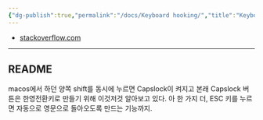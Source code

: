 ```yaml
---
{"dg-publish":true,"permalink":"/docs/Keyboard hooking/","title":"Keyboard hooking"}
---
```


- [stackoverflow.com](https://stackoverflow.com/questions/22749444/listening-to-keyboard-events-without-consuming-them-in-x11-keyboard-hooking)
---

## README

macos에서 하던 양쪽 shift를 동시에 누르면 Capslock이 켜지고 본래 Capslock 버튼은 한영전환키로 만들기 위해 이것저것 알아보고 있다. 아 한 가지 더, ESC 키를 누르면 자동으로 영문으로 돌아오도록 만드는 기능까지.
